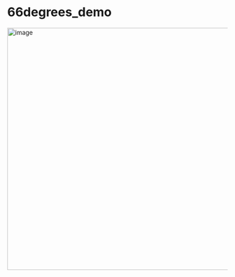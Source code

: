 # 66degrees_demo

<img width="554" alt="image" src="https://github.com/user-attachments/assets/720bd33e-81f2-44b0-862e-5ec15f9a946f">
